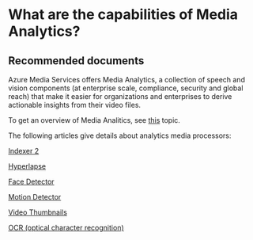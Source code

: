 <properties 
    pageTitle="What are the capabilities of Media Analytics?"
    description="What are the capabilities of Media Analytics?"
    service="microsoft.media"
    resource="mediaservices"
    authors="juliako"
    displayOrder="5"
    selfHelpType="resource"
    supportTopicIds=""
    resourceTags=""
    productPesIds=""
    cloudEnvironments="public"
 	articleId="bb420f91-7bee-4f28-9ae9-a33b0921598b"
/>

# What are the capabilities of Media Analytics?

## **Recommended documents**

Azure Media Services offers Media Analytics, a collection of speech and vision components (at enterprise scale, compliance, security and global reach) that make it easier for organizations and enterprises to derive actionable insights from their video files.

To get an overview of Media Analitics, see [this](https://azure.microsoft.com/documentation/articles/media-services-analytics-overview/) topic.

The following articles give details about analytics media processors:

[Indexer 2](https://azure.microsoft.com/documentation/articles/media-services-process-content-with-indexer2/)

[Hyperlapse](https://azure.microsoft.com/documentation/articles/media-services-hyperlapse-content/)

[Face Detector](https://azure.microsoft.com/documentation/articles/media-services-face-and-emotion-detection/)

[Motion Detector](https://azure.microsoft.com/documentation/articles/media-services-motion-detection/)

[Video Thumbnails](https://azure.microsoft.com/documentation/articles/media-services-video-summarization/)

[OCR (optical character recognition)](https://azure.microsoft.com/documentation/articles/media-services-video-optical-character-recognition/)



